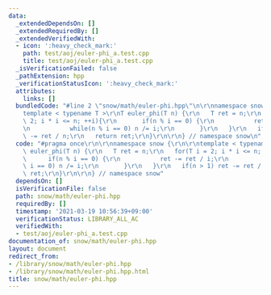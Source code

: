 ```yaml
---
data:
  _extendedDependsOn: []
  _extendedRequiredBy: []
  _extendedVerifiedWith:
  - icon: ':heavy_check_mark:'
    path: test/aoj/euler-phi_a.test.cpp
    title: test/aoj/euler-phi_a.test.cpp
  _isVerificationFailed: false
  _pathExtension: hpp
  _verificationStatusIcon: ':heavy_check_mark:'
  attributes:
    links: []
  bundledCode: "#line 2 \"snow/math/euler-phi.hpp\"\n\r\nnamespace snow {\r\n\r\n\
    template < typename T >\r\nT euler_phi(T n) {\r\n   T ret = n;\r\n   for(T i =\
    \ 2; i * i <= n; ++i){\r\n       if(n % i == 0) {\r\n           ret -= ret / i;\r\
    \n           while(n % i == 0) n /= i;\r\n       }\r\n   }\r\n   if(n > 1) ret\
    \ -= ret / n;\r\n   return ret;\r\n}\r\n\r\n} // namespace snow\n"
  code: "#pragma once\r\n\r\nnamespace snow {\r\n\r\ntemplate < typename T >\r\nT\
    \ euler_phi(T n) {\r\n   T ret = n;\r\n   for(T i = 2; i * i <= n; ++i){\r\n \
    \      if(n % i == 0) {\r\n           ret -= ret / i;\r\n           while(n %\
    \ i == 0) n /= i;\r\n       }\r\n   }\r\n   if(n > 1) ret -= ret / n;\r\n   return\
    \ ret;\r\n}\r\n\r\n} // namespace snow"
  dependsOn: []
  isVerificationFile: false
  path: snow/math/euler-phi.hpp
  requiredBy: []
  timestamp: '2021-03-19 10:56:39+09:00'
  verificationStatus: LIBRARY_ALL_AC
  verifiedWith:
  - test/aoj/euler-phi_a.test.cpp
documentation_of: snow/math/euler-phi.hpp
layout: document
redirect_from:
- /library/snow/math/euler-phi.hpp
- /library/snow/math/euler-phi.hpp.html
title: snow/math/euler-phi.hpp
---
```

